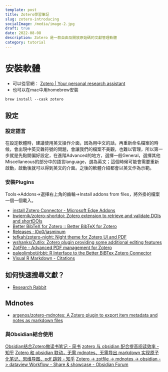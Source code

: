 ```yaml
---
template: post
title: Zotero學習筆記
slug: zotero-introducing
socialImage: /media/image-2.jpg
draft: true
date: 2022-08-08
description: Zotero 是一款自由及開放原始碼的文獻管理軟體
category: tutorial
---
```

# 安裝軟體
* 可以從官網：
[Zotero | Your personal research assistant](https://www.zotero.org/)
* 也可以在mac中用homebrew安裝
```
brew install --cask zotero
```
## 設定
### 設定語言
在設定軟體時，建議使用英文操作介面，因為用中文的話，再重新命名檔案的時候，會出現中英交雜符號的問題，會讓我們的檔案不美觀，也難以管理，所以第一步就是先點開偏好設定，在進階Advanced的地方，選擇一般General，選擇其他Miscellaneous的部分中的語言language，選為英文；這個時候可能會需要重新啟動，啟動後就可以得到英文的介面。之後的軟體介紹都會以英文作為示範。
### 安裝Plugins
Tools->Addons->選擇右上角的齒輪->Install addons from files，將外掛的檔案一個一個載入。
* [install Zotero Connector - Microsoft Edge Addons](https://microsoftedge.microsoft.com/addons/detail/zotero-connector/nmhdhpibnnopknkmonacoephklnflpho)
* [bwiernik/zotero-shortdoi: Zotero extension to retrieve and validate DOIs and shortDOIs](https://github.com/bwiernik/zotero-shortdoi)
* [Better BibTeX for Zotero :: Better BibTeX for Zotero](https://retorque.re/zotero-better-bibtex/)
* [Releases · l0o0/jasminum](https://github.com/l0o0/jasminum/releases)
* [tefkah/zotero-night: Night theme for Zotero UI and PDF](https://github.com/tefkah/zotero-night)
* [wshanks/Zutilo: Zotero plugin providing some additional editing features](https://github.com/wshanks/Zutilo)
* [ZotFile - Advanced PDF management for Zotero](http://zotfile.com/)
* [paleolimbot/rbbt: R Interface to the Better BiBTex Zotero Connector](https://github.com/paleolimbot/rbbt)
* [Visual R Markdown - Citations](https://rstudio.github.io/visual-markdown-editing/citations.html)
## 如何快速搜尋文獻？
* [Research Rabbit](https://researchrabbitapp.com/home)

## Mdnotes
* [argenos/zotero-mdnotes: A Zotero plugin to export item metadata and notes as markdown files](https://github.com/argenos/zotero-mdnotes)
### 與Obsidian結合使用
[Obsidian结合Zotero做读书笔记 - 简书](https://www.jianshu.com/p/d90d02df5c6d)
[zotero 与 obsidian 配合提高阅读效率 - 知乎](https://zhuanlan.zhihu.com/p/389205793)
[Zotero 和 obsidian 联动，无需 mdnotes、无需导出 markdown 实现原子化笔记、思维导图、pdf 跳转 - 知乎](https://zhuanlan.zhihu.com/p/439177612)
[Zotero -> zotfile -> mdnotes -> obsidian -> dataview Workflow - Share & showcase - Obsidian Forum](https://forum.obsidian.md/t/zotero-zotfile-mdnotes-obsidian-dataview-workflow/15536/16)
